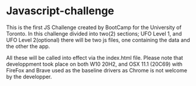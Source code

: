 # Javascript-challenge

This is the first JS Challenge created by BootCamp for the University of Toronto. 
In this challenge divided into two(2) sections; UFO Level 1, and UFO Level 2(optional)
there will be two js files, one containing the data and the other the app. 

All these will be called into effect via the index.html file. Please note that developpment took place on both W10 20H2, and OSX 11.1 (20C69) with FireFox and Brave used as the baseline drivers as Chrome is not welcome by the developper. 